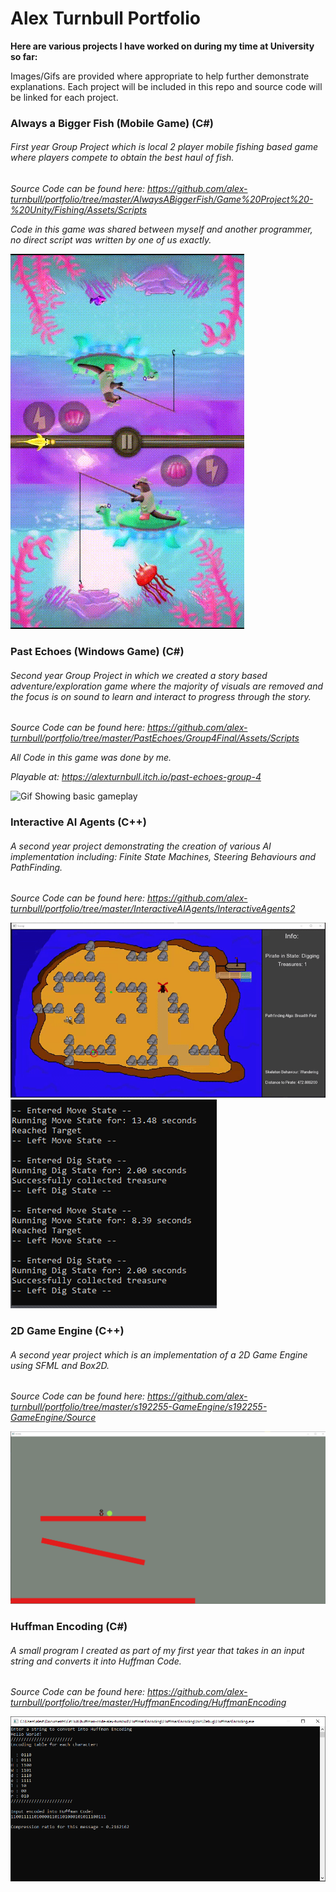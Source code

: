 # Alex Turnbull Portfolio
**Here are various projects I have worked on during my time at University so far:**

Images/Gifs are provided where appropriate to help further demonstrate explanations. Each project will be included in this repo and source code will be linked for each project.

### Always a Bigger Fish (Mobile Game) (C#)
###### First year Group Project which is local 2 player mobile fishing based game where players compete to obtain the best haul of fish.

*Source Code can be found here: https://github.com/alex-turnbull/portfolio/tree/master/AlwaysABiggerFish/Game%20Project%20-%20Unity/Fishing/Assets/Scripts*

*Code in this game was shared between myself and another programmer, no direct script was written by one of us exactly.*



![](https://github.com/alex-turnbull/portfolio/blob/master/_Images/AlwaysABiggerFish.gif "Gif Showing gameplay")

### Past Echoes (Windows Game) (C#)
###### Second year Group Project in which we created a story based adventure/exploration game where the majority of visuals are removed and the focus is on sound to learn and interact to progress through the story.

*Source Code can be found here: https://github.com/alex-turnbull/portfolio/tree/master/PastEchoes/Group4Final/Assets/Scripts*

*All Code in this game was done by me.*

*Playable at: https://alexturnbull.itch.io/past-echoes-group-4*

![](https://github.com/alex-turnbull/portfolio/blob/master/_Images/PastEchoes.gif "Gif Showing basic gameplay")


### Interactive AI Agents (C++)
###### A second year project demonstrating the creation of various AI implementation including: Finite State Machines, Steering Behaviours and PathFinding.

*Source Code can be found here: https://github.com/alex-turnbull/portfolio/tree/master/InteractiveAIAgents/InteractiveAgents2*

![](https://github.com/alex-turnbull/portfolio/blob/master/_Images/PathFinding.gif "Gif Showing the Pathfinding/Traversal")
![](https://github.com/alex-turnbull/portfolio/blob/master/_Images/StateMachine.PNG "Image of the StateMachine of the pirate")

### 2D Game Engine (C++)
###### A second year project which is an implementation of a 2D Game Engine using SFML and Box2D.

*Source Code can be found here: https://github.com/alex-turnbull/portfolio/tree/master/s192255-GameEngine/s192255-GameEngine/Source*

![](https://github.com/alex-turnbull/portfolio/blob/master/_Images/GameEngine.PNG "The Game World created by the Game Engine")

### Huffman Encoding (C#)
###### A small program I created as part of my first year that takes in an input string and converts it into Huffman Code.

*Source Code can be found here: https://github.com/alex-turnbull/portfolio/tree/master/HuffmanEncoding/HuffmanEncoding*



![](https://github.com/alex-turnbull/portfolio/blob/master/_Images/HuffmanEncoding.PNG "Demonstration of Encoding 'Hello World!' into Huffman Code")